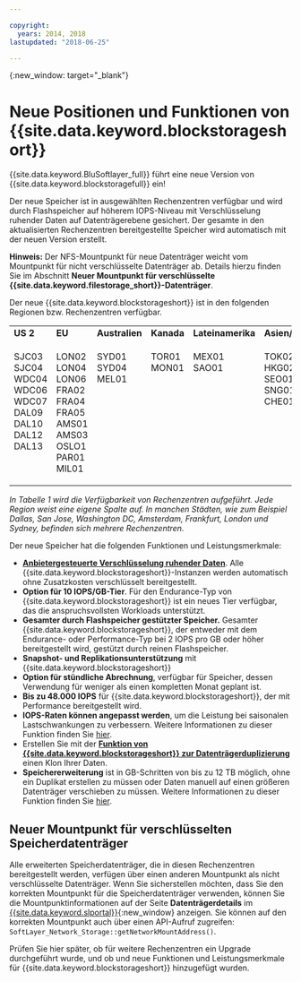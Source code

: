```yaml
---

copyright:
  years: 2014, 2018
lastupdated: "2018-06-25"

---
```

{:new_window: target="_blank"}

# Neue Positionen und Funktionen von {{site.data.keyword.blockstorageshort}}

{{site.data.keyword.BluSoftlayer_full}} führt eine neue Version von {{site.data.keyword.blockstoragefull}} ein!

Der neue Speicher ist in ausgewählten Rechenzentren verfügbar und wird durch Flashspeicher auf höherem IOPS-Niveau mit Verschlüsselung ruhender Daten auf Datenträgerebene gesichert. Der gesamte in den aktualisierten Rechenzentren bereitgestellte Speicher wird automatisch mit der neuen Version erstellt.

**Hinweis:** Der NFS-Mountpunkt für neue Datenträger weicht vom Mountpunkt für nicht verschlüsselte Datenträger ab. Details hierzu finden Sie im Abschnitt **Neuer Mountpunkt für verschlüsselte {{site.data.keyword.filestorage_short}}-Datenträger**.

Der neue {{site.data.keyword.blockstorageshort}} ist in den folgenden Regionen bzw. Rechenzentren verfügbar.
<table role="presentation">
	 <tr>
	   <td><strong>US 2</strong></td>
	   <td><strong>EU</strong></td>
	   <td><strong>Australien</strong></td>
	   <td><strong>Kanada</strong></td>
	   <td><strong>Lateinamerika</strong></td>
	   <td><strong>Asien/Pazifik</strong></td>
	</tr>
	<tr>
	   <td><p>SJC03<br />
		SJC04<br />
		WDC04<br />
		WDC06<br />
		WDC07<br />
		DAL09<br />
		DAL10<br />
		DAL12<br />
		DAL13<br /><br /><br /></p>
	   </td>
	   <td><p>LON02<br />
		LON04<br />
		LON06<br />
		FRA02<br />
		FRA04<br />
		FRA05<br />
		AMS01<br />
		AMS03<br />
		OSLO1<br />
		PAR01<br />
		MIL01</p>
            </td>
	    <td><p>SYD01<br />
		SYD04<br />
		MEL01<br /><br /><br /><br /><br /><br /><br /><br /><br /></p>
	    </td>
	    <td><p>TOR01<br />
		MON01<br /><br /><br /><br /><br /><br /><br /><br /><br /><br /></p>
	    </td>
	    <td><p>MEX01<br />SAO01<br /><br /><br /><br /><br /><br /><br /><br /><br /><br /></p>
	    </td>
	    <td><p>TOK02<br />
		HKG02<br />
		SEO01<br />
		SNG01<br />
		CHE01<br /><br /><br /><br /><br /><br /><br /></p>
	   </td>
	</tr>
</table>

*In Tabelle 1 wird die Verfügbarkeit von Rechenzentren aufgeführt. Jede Region weist eine eigene Spalte auf. In manchen Städten, wie zum Beispiel Dallas, San Jose, Washington DC, Amsterdam, Frankfurt, London und Sydney, befinden sich mehrere Rechenzentren.*

Der neue Speicher hat die folgenden Funktionen und Leistungsmerkmale:

- **[Anbietergesteuerte Verschlüsselung ruhender Daten](block-file-storage-encryption-rest.html)**.
  Alle {{site.data.keyword.blockstorageshort}}-Instanzen werden automatisch ohne Zusatzkosten verschlüsselt bereitgestellt.
- **Option für 10 IOPS/GB-Tier**.
  Für den Endurance-Typ von {{site.data.keyword.blockstorageshort}} ist ein neues Tier verfügbar, das die anspruchsvollsten Workloads unterstützt.
- **Gesamter durch Flashspeicher gestützter Speicher.**
  Gesamter {{site.data.keyword.blockstorageshort}}, der entweder mit dem Endurance- oder Performance-Typ bei 2 IOPS pro GB oder höher bereitgestellt wird, gestützt durch reinen Flashspeicher.
- **Snapshot- und Replikationsunterstützung** mit {{site.data.keyword.blockstorageshort}}
- **Option für stündliche Abrechnung**, verfügbar für Speicher, dessen Verwendung für weniger als einen kompletten Monat geplant ist.
- **Bis zu 48.000 IOPS** für {{site.data.keyword.blockstorageshort}}, der mit Performance bereitgestellt wird.
- **IOPS-Raten können angepasst werden**, um die Leistung bei saisonalen Lastschwankungen zu verbessern. Weitere Informationen zu dieser Funktion finden Sie [hier](adjustable-iops.html).
- Erstellen Sie mit der **[Funktion von {{site.data.keyword.blockstorageshort}} zur Datenträgerduplizierung](how-to-create-duplicate-volume.html)** einen Klon Ihrer Daten.
- **Speichererweiterung** ist in GB-Schritten von bis zu 12 TB möglich, ohne ein Duplikat erstellen zu müssen oder Daten manuell auf einen größeren Datenträger verschieben zu müssen. Weitere Informationen zu dieser Funktion finden Sie [hier](expandable_block_storage.html).

## Neuer Mountpunkt für verschlüsselten Speicherdatenträger

Alle erweiterten Speicherdatenträger, die in diesen Rechenzentren bereitgestellt werden, verfügen über einen anderen Mountpunkt als nicht verschlüsselte Datenträger. Wenn Sie sicherstellen möchten, dass Sie den korrekten Mountpunkt für die Speicherdatenträger verwenden, können Sie die Mountpunktinformationen auf der Seite **Datenträgerdetails** im [{{site.data.keyword.slportal}}](https://control.softlayer.com/){:new_window} anzeigen. Sie können auf den korrekten Mountpunkt auch über einen API-Aufruf zugreifen: `SoftLayer_Network_Storage::getNetworkMountAddress()`.

Prüfen Sie hier später, ob für weitere Rechenzentren ein Upgrade durchgeführt wurde, und ob und neue Funktionen und Leistungsmerkmale für {{site.data.keyword.blockstorageshort}} hinzugefügt wurden.
